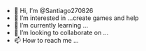 - 👋 Hi, I’m @Santiago270826
- 👀 I’m interested in ...create games and help
- 🌱 I’m currently learning ...
- 💞️ I’m looking to collaborate on ...
- 📫 How to reach me ...

<!---
Santiago270826/Santiago270826 is a ✨ special ✨ repository because its `README.md` (this file) appears on your GitHub profile.
You can click the Preview link to take a look at your changes.
--->
